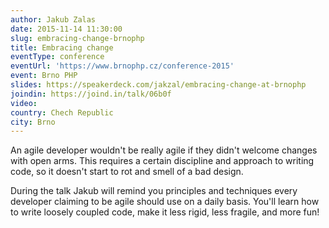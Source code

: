```yaml
---
author: Jakub Zalas
date: 2015-11-14 11:30:00
slug: embracing-change-brnophp
title: Embracing change
eventType: conference
eventUrl: 'https://www.brnophp.cz/conference-2015'
event: Brno PHP
slides: https://speakerdeck.com/jakzal/embracing-change-at-brnophp
joindin: https://joind.in/talk/06b0f
video:
country: Chech Republic
city: Brno
---
```


An agile developer wouldn't be really agile if they didn't welcome changes with open arms.
This requires a certain discipline and approach to writing code,
so it doesn't start to rot and smell of a bad design.

During the talk Jakub will remind you principles and techniques every developer claiming to be agile
should use on a daily basis. 
You'll learn how to write loosely coupled code, make it less rigid, less fragile, and more fun!

<script async class="speakerdeck-embed" data-id="0a8ed479b73d435c8f45859a57396111" data-ratio="1.33333333333333" src="//speakerdeck.com/assets/embed.js"></script>
